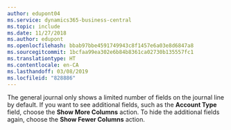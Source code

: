 ```yaml
---
author: edupont04
ms.service: dynamics365-business-central
ms.topic: include
ms.date: 11/27/2018
ms.author: edupont
ms.openlocfilehash: bbab97bbe4591749943c8f1457e6a03e8d6847a8
ms.sourcegitcommit: 1bcfaa99ea302e6b84b8361ca02730b135557fc1
ms.translationtype: HT
ms.contentlocale: en-CA
ms.lasthandoff: 03/08/2019
ms.locfileid: "828886"
---
```

The general journal only shows a limited number of fields on the journal line by default. If you want to see additional fields, such as the **Account Type** field, choose the **Show More Columns** action. To hide the additional fields again, choose the **Show Fewer Columns** action.  
